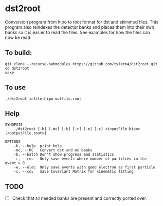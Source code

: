 # dst2root

Conversion program from hipo to root format for dst and skimmed files. This program also reindexes the detector banks and places them into their own banks so it is easier to read the files. See examples for how the files can now be read.

## To build:

    git clone --recurse-submodules https://github.com/tylern4/dst2root.git
    cd dst2root
    make

## To use
    ./dst2root infile.hipo outfile.root

## Help
```
SYNOPSIS
    ./dst2root [-h] [-mc] [-b] [-r] [-e] [-c] <inputFile.hipo> [<outputFile.root>]

OPTIONS
    -h, --help  print help
    -mc, --MC   Convert dst and mc banks
    -b, --batch Don't show progress and statistics
    -r, --rec   Only save events where number of partilces in the event > 0
    -e, --elec  Only save events with good electron as first particle
    -c, --cov   Save Covariant Matrix for kinematic fitting
```

## TODO

-   [ ] Check that all needed banks are present and correctly ported over.
